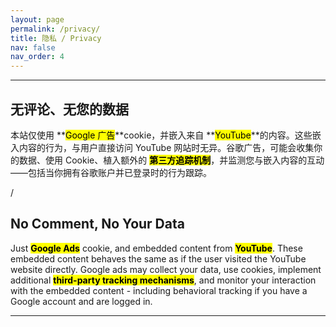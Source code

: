 ```yaml
---
layout: page
permalink: /privacy/
title: 隐私 / Privacy
nav: false
nav_order: 4
---
```

---
## 无评论、无您的数据

本站仅使用 **<mark>Google 广告</mark>**cookie，并嵌入来自 **<mark>YouTube</mark>**的内容。这些嵌入内容的行为，与用户直接访问 YouTube 网站时无异。谷歌广告，可能会收集你的数据、使用 Cookie、植入额外的 **<mark>第三方追踪机制</mark>**，并监测您与嵌入内容的互动——包括当你拥有谷歌账户并已登录时的行为跟踪。

/

## No Comment, No Your Data

Just **<mark>Google Ads</mark>** cookie, and embedded content from **<mark>YouTube</mark>**. These embedded content behaves the same as if the user visited the YouTube website directly. Google ads may collect your data, use cookies, implement additional **<mark>third-party tracking mechanisms</mark>**, and monitor your interaction with the embedded content - including behavioral tracking if you have a Google account and are logged in.

---